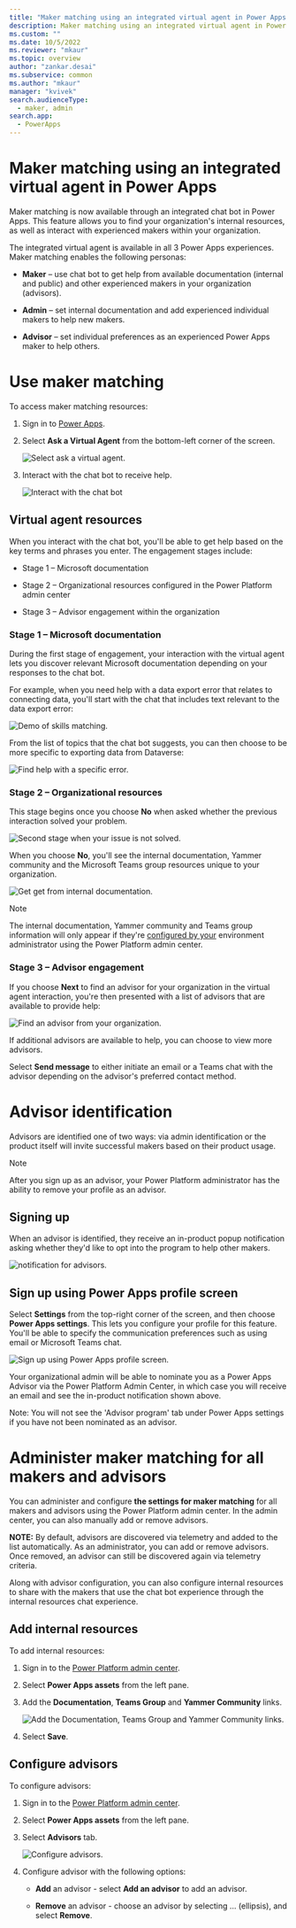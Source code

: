 ```yaml
---
title: "Maker matching using an integrated virtual agent in Power Apps | MicrosoftDocs"
description: Maker matching using an integrated virtual agent in Power Apps. 
ms.custom: ""
ms.date: 10/5/2022
ms.reviewer: "mkaur"
ms.topic: overview
author: "zankar.desai"
ms.subservice: common
ms.author: "mkaur"
manager: "kvivek"
search.audienceType: 
  - maker, admin
search.app: 
  - PowerApps
---
```


# Maker matching using an integrated virtual agent in Power Apps

Maker matching is now available through an integrated chat bot in Power Apps. This feature allows you to find your organization's internal resources, as well as interact with experienced makers within your organization.

The integrated virtual agent is available in all 3 Power Apps experiences. Maker matching enables the following personas:

- **Maker** – use chat bot to get help from available documentation (internal and public) and other experienced makers in your organization (advisors).

- **Admin** – set internal documentation and add experienced individual makers to help new makers.

- **Advisor** – set individual preferences as an experienced Power Apps maker to help others.

# Use maker matching

To access maker matching resources:

1. Sign in to [Power Apps](https://make.powerapps.com).

2. Select **Ask a Virtual Agent** from the bottom-left corner of the screen.

   ![Select ask a virtual agent.](media/skills-match/skills-match-1.png)

3. Interact with the chat bot to receive help.

   ![Interact with the chat bot](media/skills-match/skills-match-2.png)

## Virtual agent resources

When you interact with the chat bot, you'll be able to get help based on the key terms and phrases you enter. The engagement stages include:

- Stage 1 – Microsoft documentation

- Stage 2 – Organizational resources configured in the Power Platform admin center

- Stage 3 – Advisor engagement within the organization

### Stage 1 – Microsoft documentation

During the first stage of engagement, your interaction with the virtual agent lets you discover relevant Microsoft documentation depending on your responses to the chat bot.

For example, when you need help with a data export error that relates to connecting data, you'll start with the chat that includes text relevant to the data export error:

![Demo of skills matching.](media/skills-match/skills-match-3.png)

From the list of topics that the chat bot suggests, you can then choose to be more specific to exporting data from Dataverse:

![Find help with a specific error.](media/skills-match/skills-match-4.png)

### Stage 2 – Organizational resources

This stage begins once you choose **No** when asked whether the previous interaction solved your problem.

![Second stage when your issue is not solved.](media/skills-match/skills-match-5.png)

When you choose **No**, you'll see the internal documentation, Yammer community and the Microsoft Teams group resources unique to your organization.

![Get get from internal documentation.](media/skills-match/skills-match-6.png)

> [!NOTE]
> The internal documentation, Yammer community and Teams group information will only appear if they're [configured by your](#add-internal-resources) environment administrator using the Power Platform admin center.

### Stage 3 – Advisor engagement

If you choose **Next** to find an advisor for your organization in the virtual agent interaction, you're then presented with a list of advisors that are available to provide help:

![Find an advisor from your organization.](media/skills-match/skills-match-7.png)

If additional advisors are available to help, you can choose to view more advisors.

Select **Send message** to either initiate an email or a Teams chat with the advisor depending on the advisor's preferred contact method.

# Advisor identification

Advisors are identified one of two ways: via admin identification or the product itself will invite successful makers based on their product usage.

> [!NOTE]
> After you sign up as an advisor, your Power Platform administrator has the ability to remove your profile as an advisor.

## Signing up 

When an advisor is identified, they receive an in-product popup notification asking whether they'd like to opt into the program to help other makers.

![notification for advisors.](media/skills-match/skills-match-8.png)

## Sign up using Power Apps profile screen

Select **Settings** from the top-right corner of the screen, and then choose **Power Apps settings**. This lets you configure your profile for this feature. You'll be able to specify the communication preferences such as using email or Microsoft Teams chat.

![Sign up using Power Apps profile screen.](media/skills-match/skills-match-9.png)

Your organizational admin will be able to nominate you as a Power Apps Advisor via the Power Platform Admin Center, in which case you will receive an email and see the in-product notification shown above.

Note: You will not see the 'Advisor program' tab under Power Apps settings if you have not been nominated as an advisor.

# Administer maker matching for all makers and advisors

You can administer and configure **the settings for maker matching** for all makers and advisors using the Power Platform admin center. In the admin center, you can also manually add or remove advisors.

**NOTE:** By default, advisors are discovered via telemetry and added to the list automatically. As an administrator, you can add or remove advisors. Once removed, an advisor can still be discovered again via telemetry criteria.

Along with advisor configuration, you can also configure internal resources to share with the makers that use the chat bot experience through the internal resources chat experience.

## Add internal resources

To add internal resources:

1. Sign in to the [Power Platform admin center](https://admin.powerplatform.com).

2. Select **Power Apps assets** from the left pane.

3. Add the **Documentation**, **Teams Group** and **Yammer Community** links.

   ![Add the Documentation, Teams Group and Yammer Community links.](media/skills-match/skills-match-10.png)

4. Select **Save**.

## Configure advisors

To configure advisors:

1. Sign in to the [Power Platform admin center](https://admin.powerplatform.com).

2. Select **Power Apps assets** from the left pane.

3. Select **Advisors** tab.

   ![Configure advisors.](media/skills-match/skills-match-11.png)

4.  Configure advisor with the following options:

    - **Add** an advisor - select **Add an advisor** to add an advisor.

    - **Remove** an advisor - choose an advisor by selecting … (ellipsis), and select **Remove**.


